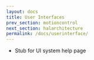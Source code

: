 ```yaml
---
layout: docs
title: User Interfaces
prev_section: motioncontrol
next_section: halarchitecture
permalink: /docs/userinterface/
---
```

- Stub for UI system help page
